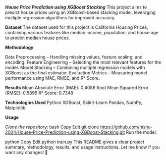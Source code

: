 ***House Price Prediction using XGBoost Stacking***
This project aims to predict house prices using an XGBoost-based stacking model, leveraging multiple regression algorithms for improved accuracy.

**Dataset**
The dataset used for this project is California Housing Prices, containing various features like median income, population, and house age to predict median house prices.

**Methodology**

Data Preprocessing – Handling missing values, feature scaling, and encoding.
Feature Engineering – Selecting the most relevant features for the model.
Model Stacking – Combining multiple regression models with XGBoost as the final estimator.
Evaluation Metrics – Measuring model performance using MAE, RMSE, and R² Score.

**Results**
 Mean Absolute Error (MAE): 0.4088
 Root Mean Squared Error (RMSE): 0.5895
 R² Score: 0.7348

**Technologies Used**
Python
XGBoost, Scikit-Learn
Pandas, NumPy, Matplotlib

**Usage**

*Clone the repository:*
bash
Copy
Edit
git clone https://github.com/nishu-2004/House-Price-Prediction-using-XGBoost-Stacking.git
Run the model:

python
Copy
Edit
python train.py
This README gives a clear project summary, methodology, results, and usage instructions. Let me know if you want any changes! 🚀
